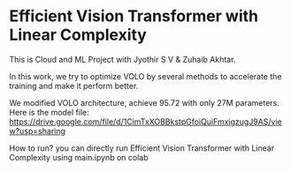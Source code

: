 # Efficient Vision Transformer with Linear Complexity
This is Cloud and ML Project with Jyothir S V & Zuhaib Akhtar.

In this work, we try to optimize VOLO by several methods to accelerate the training and make it perform better.

We modified VOLO architecture, achieve 95.72 with only 27M parameters. Here is the model file: https://drive.google.com/file/d/1CimTxXOBBkstpGfoiQuiFmxigzugJ9AS/view?usp=sharing

How to run?
you can directly run Efficient Vision Transformer with Linear Complexity using main.ipynb on colab
